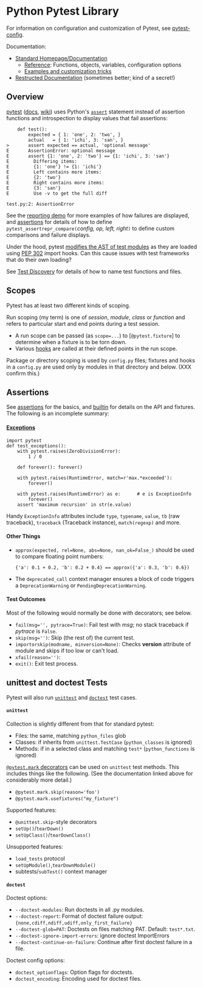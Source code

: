 Python Pytest Library
=====================

For information on configuration and customization of Pytest, see
[pytest-config](pytest-config.md).

Documentation:
* [Standard Homepage/Documentation][pytest]
  * [Reference]: Functions, objects, variables, configuration options
  * [Examples and customization tricks][examples]
* [Restructed Documentation][restruc] (sometimes better; kind of a secret!)

Overview
--------

[pytest] ([docs], [wiki]) uses Python's [`assert`] statement
instead of assertion functions and introspection to display values
that fail assertions:

        def test():
            expected = { 1: 'one', 2: 'two', }
            actual   = { 1: 'ichi', 3: 'san', }
    >       assert expected == actual, 'optional message'
    E       AssertionError: optional message
    E       assert {1: 'one', 2: 'two'} == {1: 'ichi', 3: 'san'}
    E         Differing items:
    E         {1: 'one'} != {1: 'ichi'}
    E         Left contains more items:
    E         {2: 'two'}
    E         Right contains more items:
    E         {3: 'san'}
    E         Use -v to get the full diff

    test.py:2: AssertionError

See the [reporting demo][repdemo] for more examples of how failures
are displayed, and [assertions] for details of how to define
`pytest_assertrepr_compare(`_config, op, left, right_`)` to define
custom comparisons and failure displays.

Under the hood, pytest [modifies the AST of test modules][ast-rewrite]
as they are loaded using [PEP 302] import hooks. Can this cause issues
with test frameworks that do their own loading?

See [Test Discovery](pytest-config.md#test-discvoery) for details of
how to name test functions and files.

Scopes
------

Pytest has at least two different kinds of scoping.

Run scoping (my term) is one of _session_, _module_, _class_ or
_function_ and refers to particular start and end points during a test
session.
* A run scope can be passed (as `scope=...`) to [`@pytest.fixture`] to
  determine when a fixture is to be torn down.
* Various [hooks] are called at their defined points in the run scope.

Package or directory scoping is used by `config.py` files; fixtures
and hooks in a `config.py` are used only by modules in that directory
and below. (XXX confirm this.)


Assertions
----------

See [assertions] for the basics, and [builtin] for details on the API
and fixtures. The following is an incomplete summary:

#### [Exceptions]

    import pytest
    def test_exceptions():
        with pytest.raises(ZeroDivisionError):
            1 / 0

        def forever(): forever()

        with pytest.raises(RuntimeError, match=r'max.*exceeded'):
            forever()

        with pytest.raises(RuntimeError) as e:      # e is ExceptionInfo
            forever()
        assert 'maximum recursion' in str(e.value)

Handy `ExceptionInfo` attributes include `type`, `typename`, `value`,
`tb` (raw traceback), `traceback` (Traceback instance),
`match(regexp)` and more.

#### Other Things

* `approx(expected, rel=None, abs=None, nan_ok=False_)` should be
  used to compare floating point numbers:

      {'a': 0.1 + 0.2, 'b': 0.2 + 0.4} == approx({'a': 0.3, 'b': 0.6})

* The `deprecated_call` context manager ensures a block of code
  triggers a `DeprecationWarning` or `PendingDeprecationWarning`.

#### Test Outcomes

Most of the following would normally be done with decorators; see below.

* `fail(msg='', pytrace=True)`: Fail test with _msg_; no stack traceback
  if _pytrace_ is `False`.
* `skip(msg='')`: Skip (the rest of) the current test.
* `importorskip(modname, minversion=None)`: Checks __version__ attribute
  of module and skips if too low or can't load.
* `xfail(reason='')`:
* `exit()`: Exit test process.


unittest and doctest Tests
--------------------------

Pytest will also run [`unittest`] and [`doctest`] test cases.

#### `unittest`

Collection is slightly different from that for standard pytest:
* Files: the same, matching `python_files` glob
* Classes:  if inherits from `unittest.TestCase` (`python_classes` is ignored)
* Methods: if in a selected class and matching `test*`
  (`python_functions` is ignored)

[`@pytest.mark` decorators][marks] can be used on `unittest` test
methods. This includes things like the following. (See the
documentation linked above for considerably more detail.)
* `@pytest.mark.skip(reason='foo')`
* `@pytest.mark.usefixtures("my_fixture")`

Supported features:
* `@unittest.skip`-style decorators
* `setUp()`/`tearDown()`
* `setUpClass()`/`tearDownClass()`

Unsupported features:
* `load_tests` protocol
* `setUpModule()`,`tearDownModule()`
* subtests/`subTest()` context manager

#### `doctest`

Doctest options:

* `--doctest-modules`: Run doctests in all .py modules.
* `--doctest-report`: Format of doctest failure output:
  `{none,cdiff,ndiff,udiff,only_first_failure}`
* `--doctest-glob=PAT`: Doctests on files matching PAT. Default: `test*.txt`.
* `--doctest-ignore-import-errors`: ignore doctest ImportErrors
* `--doctest-continue-on-failure`: Continue after first doctest
  failure in a file.

Doctest config options:

* `doctest_optionflags`: Option flags for doctests.
* `doctest_encoding`: Encoding used for doctest files.



[PEP 302]: https://www.python.org/dev/peps/pep-0302/
[`@pytest.fixture()`]: https://docs.pytest.org/en/latest/reference.html#fixtures
[`assert`]: https://docs.python.org/3/reference/simple_stmts.html#assert
[`doctest`]: https://docs.pytest.org/en/documentation-restructure/how-to/doctest.html
[`unittest`]: https://docs.pytest.org/en/latest/unittest.html
[assertions]: https://docs.pytest.org/en/latest/assert.html
[ast-rewrite]: http://pybites.blogspot.jp/2011/07/behind-scenes-of-pytests-new-assertion.html
[builtin]: https://docs.pytest.org/en/latest/builtin.html
[docs]: https://docs.pytest.org/en/latest/contents.html
[examples]:  https://docs.pytest.org/en/latest/example/
[exceptions]: https://docs.python.org/3/library/exceptions.html
[hooks]: https://docs.pytest.org/en/documentation-restructure/how-to/writing_plugins.html#pytest-hook-reference
[marks]: https://docs.pytest.org/en/latest/mark.html
[pytest]: https://pytest.org/
[reference]: https://docs.pytest.org/en/latest/reference.html
[repdemo]: https://docs.pytest.org/en/latest/example/reportingdemo.html
[restruc]: https://docs.pytest.org/en/documentation-restructure/
[wiki]: https://wiki.python.org/moin/PyTest

